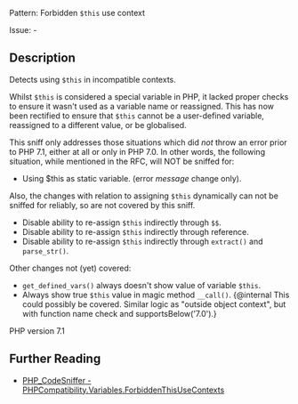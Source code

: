 Pattern: Forbidden `$this` use context

Issue: -

## Description

Detects using `$this` in incompatible contexts.

Whilst `$this` is considered a special variable in PHP, it lacked proper checks
to ensure it wasn't used as a variable name or reassigned. This has now been
rectified to ensure that `$this` cannot be a user-defined variable, reassigned
to a different value, or be globalised.

This sniff only addresses those situations which did *not* throw an error prior
to PHP 7.1, either at all or only in PHP 7.0.
In other words, the following situation, while mentioned in the RFC, will NOT
be sniffed for:
- Using $this as static variable. (error _message_ change only).

Also, the changes with relation to assigning `$this` dynamically can not be
sniffed for reliably, so are not covered by this sniff.
- Disable ability to re-assign `$this` indirectly through `$$`.
- Disable ability to re-assign `$this` indirectly through reference.
- Disable ability to re-assign `$this` indirectly through `extract()` and `parse_str()`.

Other changes not (yet) covered:
- `get_defined_vars()` always doesn't show value of variable `$this`.
- Always show true `$this` value in magic method `__call()`.
  {@internal This could possibly be covered. Similar logic as "outside object context",
  but with function name check and supportsBelow('7.0').}

PHP version 7.1

## Further Reading

* [PHP_CodeSniffer - PHPCompatibility.Variables.ForbiddenThisUseContexts](https://github.com/PHPCompatibility/PHPCompatibility/tree/develop/PHPCompatibility/Sniffs/Variables/ForbiddenThisUseContextsSniff.php)